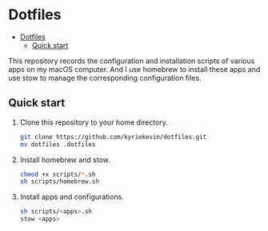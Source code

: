 # Dotfiles

- [Dotfiles](#dotfiles)
  - [Quick start](#quick-start)

This repository records the configuration and installation scripts of various apps on my macOS computer. And I use homebrew to install these apps and use stow to manage the corresponding configuration files.

## Quick start

1. Clone this repository to your home directory.

    ```bash
    git clone https://github.com/kyriekevin/dotfiles.git
    mv dotfiles .dotfiles
    ```

2. Install homebrew and stow.

    ```bash
    chmod +x scripts/*.sh
    sh scripts/homebrew.sh
    ```

3. Install apps and configurations.

    ```bash
    sh scripts/<apps>.sh
    stow <apps>
    ```
